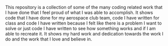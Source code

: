 This repository is a collection of some of the many coding related work that I have done that I feel proud of what I was able to accomplish. It shows code that I have done for my aerospace club team, code I have written for class and code I have written because I felt like there is a problem I want to solve or just code I have written to see how something works and if I am able to recreate it. It shows my hard work and dedication towards the work I do and the work that I love and believe in.
